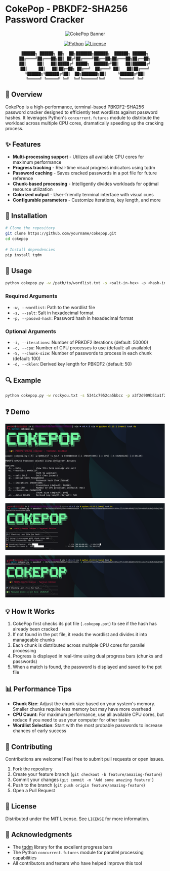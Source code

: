 # CokePop - PBKDF2-SHA256 Password Cracker

<div align="center">
  
  ![CokePop Banner](https://img.shields.io/badge/CokePop%20PBKDF2--SHA256%20Cracker-8A2BE2?style=for-the-badge)
  
  [![Python](https://img.shields.io/badge/python-3670A0?style=for-the-badge&logo=python&logoColor=ffdd54)](https://www.python.org/)
  [![License](https://img.shields.io/badge/License-MIT-green.svg)](LICENSE)
  
  ```
  ██████╗ ██████╗ ██╗  ██╗███████╗██████╗  ██████╗ ██████╗
 ██╔════╝██╔═══██╗██║ ██╔╝██╔════╝██╔══██╗██╔═══██╗██╔══██╗
 ██║     ██║   ██║█████╔╝ █████╗  ██████╔╝██║   ██║██████╔╝
 ██║     ██║   ██║██╔═██╗ ██╔══╝  ██╔═══╝ ██║   ██║██╔═══╝
 ╚██████╗╚██████╔╝██║  ██╗███████╗██║     ╚██████╔╝██║
  ╚═════╝ ╚═════╝ ╚═╝  ╚═╝╚══════╝╚═╝      ╚═════╝ ╚═╝
  ```

</div>

## 🔑 Overview

CokePop is a high-performance, terminal-based PBKDF2-SHA256 password cracker designed to efficiently test wordlists against password hashes. It leverages Python's `concurrent.futures` module to distribute the workload across multiple CPU cores, dramatically speeding up the cracking process.

## ✨ Features

- **Multi-processing support** - Utilizes all available CPU cores for maximum performance
- **Progress tracking** - Real-time visual progress indicators using tqdm
- **Password caching** - Saves cracked passwords in a pot file for future reference
- **Chunk-based processing** - Intelligently divides workloads for optimal resource utilization
- **Colorized output** - User-friendly terminal interface with visual cues
- **Configurable parameters** - Customize iterations, key length, and more

## 🚀 Installation

```bash
# Clone the repository
git clone https://github.com/yourname/cokepop.git
cd cokepop

# Install dependencies
pip install tqdm
```

## 📖 Usage

```bash
python cokepop.py -w /path/to/wordlist.txt -s <salt-in-hex> -p <hash-in-hex> [options]
```

### Required Arguments

- `-w, --wordlist`: Path to the wordlist file
- `-s, --salt`: Salt in hexadecimal format
- `-p, --passwd-hash`: Password hash in hexadecimal format

### Optional Arguments

- `-i, --iterations`: Number of PBKDF2 iterations (default: 50000)
- `-c, --cpu`: Number of CPU processes to use (default: all available)
- `-S, --chunk-size`: Number of passwords to process in each chunk (default: 100)
- `-d, --dklen`: Derived key length for PBKDF2 (default: 50)

## 🔍 Example

```bash
python cokepop.py -w rockyou.txt -s 5341c7952ca5bbcc -p a3f2d909b51a1f2f5d5cecc9b54ed6e24e4d29a1 -i 10000
```

## ❓ Demo

![CokePop Help](./assets/help.png)

![CokePop Cracking](./assets/cracking.png)

![CokePop cracked](./assets/pot_file.png)


## 💡 How It Works

1. CokePop first checks its pot file (`.cokepop.pot`) to see if the hash has already been cracked
2. If not found in the pot file, it reads the wordlist and divides it into manageable chunks
3. Each chunk is distributed across multiple CPU cores for parallel processing
4. Progress is displayed in real-time using dual progress bars (chunks and passwords)
5. When a match is found, the password is displayed and saved to the pot file

## 📊 Performance Tips

- **Chunk Size**: Adjust the chunk size based on your system's memory. Smaller chunks require less memory but may have more overhead
- **CPU Count**: For maximum performance, use all available CPU cores, but reduce if you need to use your computer for other tasks
- **Wordlist Selection**: Start with the most probable passwords to increase chances of early success

## 🤝 Contributing

Contributions are welcome! Feel free to submit pull requests or open issues.

1. Fork the repository
2. Create your feature branch (`git checkout -b feature/amazing-feature`)
3. Commit your changes (`git commit -m 'Add some amazing feature'`)
4. Push to the branch (`git push origin feature/amazing-feature`)
5. Open a Pull Request

## 📜 License

Distributed under the MIT License. See `LICENSE` for more information.

## 🙏 Acknowledgments

- The [tqdm](https://github.com/tqdm/tqdm) library for the excellent progress bars
- The Python `concurrent.futures` module for parallel processing capabilities
- All contributors and testers who have helped improve this tool
